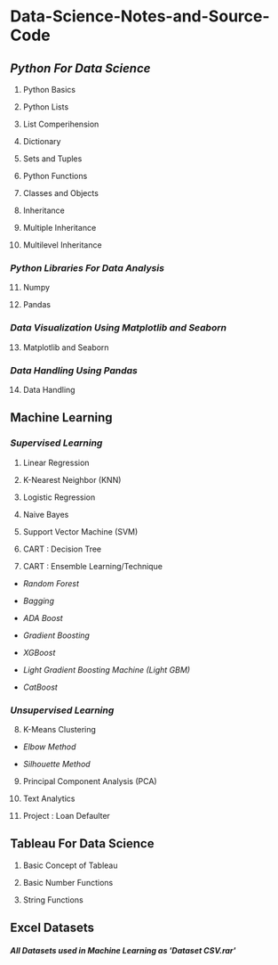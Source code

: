 # **Data-Science-Notes-and-Source-Code**


## **_Python For Data Science_**

1. Python Basics

2. Python Lists 

3. List Comperihension

4. Dictionary 

5. Sets and Tuples

6. Python Functions

7. Classes and Objects

8. Inheritance

9. Multiple Inheritance

10. Multilevel Inheritance


### **_Python Libraries For Data Analysis_**

11. Numpy

12. Pandas



### **_Data Visualization Using Matplotlib and Seaborn_**

13. Matplotlib and Seaborn



### **_Data Handling Using Pandas_**

14. Data Handling 

## **Machine Learning**

### **_Supervised Learning_**

1. Linear Regression

2. K-Nearest Neighbor (KNN)

3. Logistic Regression

4. Naive Bayes

5. Support Vector Machine (SVM)

6. CART : Decision Tree

7. CART : Ensemble Learning/Technique

*   _Random Forest_

*   _Bagging_ 

*   _ADA Boost_

*   _Gradient Boosting_

*   _XGBoost_

*   _Light Gradient Boosting Machine (Light GBM)_

*   _CatBoost_

### **_Unsupervised Learning_**

8. K-Means Clustering

*   _Elbow Method_

*   _Silhouette Method_

9. Principal Component Analysis (PCA)

10. Text Analytics

11. Project : Loan Defaulter


## **Tableau For Data Science**

1. Basic Concept of Tableau

2. Basic Number Functions

3. String Functions


## **Excel Datasets**

#### **_All Datasets used in Machine Learning as 'Dataset CSV.rar'_**
